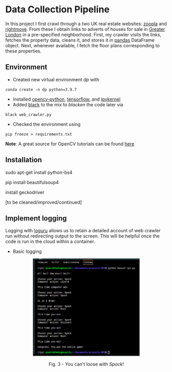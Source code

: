 # Data Collection Pipeline

In this project I first crawl through a two UK real estate websites: [zoopla](https://www.zoopla.co.uk/) and [rightmove](https://www.rightmove.co.uk/). From these I obtain links to adverts of houses for sale in [Greater London](https://en.wikipedia.org/wiki/Greater_London) in a pre-specified neighborhood. First, my crawler visits the links, fetches the property data, cleans it, and stores it in [pandas](https://pandas.pydata.org/) DataFrame object. Next, whenever available, I fetch the floor plans corresponding to these properties. 

## Environment

- Created new virtual environment <em>dp</em> with
```conda
conda create -n dp python=3.9.7
```
- Installed [opencv-python](https://pypi.org/project/opencv-python/), 
[tensorflow](https://www.tensorflow.org/learn),
and [ipykernel](https://pypi.org/project/ipykernel/)
- Added [black](https://pypi.org/project/black/) to the mix to *blacken* the code later via
```black
black web_crawler.py
```
- Checked the environment using
```pip
pip freeze > requirements.txt
```
**Note**: A great source for OpenCV tutorials can be found [here](https://docs.opencv.org/4.x/d6/d00/tutorial_py_root.html)

## Installation

sudo apt-get install python-bs4

pip install beautifulsoup4

install geckodriver

[to be cleaned/improved/continued]

## Implement logging

Logging with [loguru](https://loguru.readthedocs.io/en/stable/) allows us to retain a detailed account of web crawler run without redirecting output to the screen. This will be helpful once the code is run in the cloud
within a container.

- Basic logging
<p align="center" width="100%">
    <img width="66%" src="https://github.com/PiotrZJelonek/RPS/blob/develop/pics/cant_loose_with_spock.png?raw=true">
</p> 
<p align = "center">
Fig. 3 - You can't loose with <em>Spock</em>! 
</p>